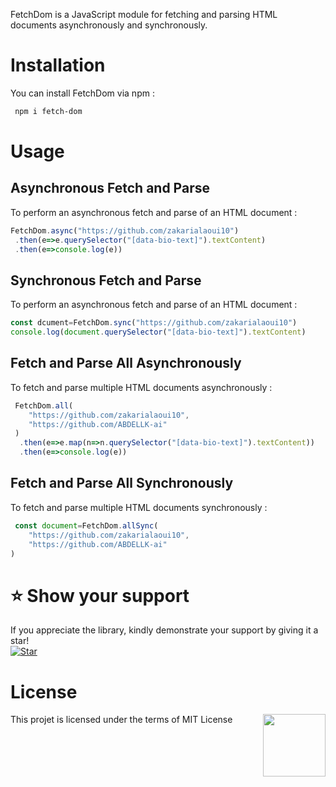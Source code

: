 FetchDom is a JavaScript module for fetching and parsing HTML documents asynchronously and synchronously.

# Installation
 You can install FetchDom via npm :
 ```bash
  npm i fetch-dom
 ```
# Usage 
## Asynchronous Fetch and Parse
To perform an asynchronous fetch and parse of an HTML document :
```js
FetchDom.async("https://github.com/zakarialaoui10")
 .then(e=>e.querySelector("[data-bio-text]").textContent)
 .then(e=>console.log(e))
``` 
## Synchronous Fetch and Parse
To perform an asynchronous fetch and parse of an HTML document :
```js
const dcument=FetchDom.sync("https://github.com/zakarialaoui10")
console.log(document.querySelector("[data-bio-text]").textContent)
``` 
## Fetch and Parse All Asynchronously
To fetch and parse multiple HTML documents asynchronously :
```js
 FetchDom.all(
    "https://github.com/zakarialaoui10",
    "https://github.com/ABDELLK-ai"
 )
  .then(e=>e.map(n=>n.querySelector("[data-bio-text]").textContent))
  .then(e=>console.log(e))
```
## Fetch and Parse All Synchronously
To fetch and parse multiple HTML documents synchronously :
```js
 const document=FetchDom.allSync(
    "https://github.com/zakarialaoui10",
    "https://github.com/ABDELLK-ai"
)
```

# ⭐️ Show your support <a name="support"></a>

If you appreciate the library, kindly demonstrate your support by giving it a star!<br>
[![Star](https://img.shields.io/github/stars/zakarialaoui10/fetch-dom?style=social)](https://github.com/zakarialaoui10/fetch-dom)

# License 
This projet is licensed under the terms of MIT License 
<img src="https://img.shields.io/github/license/zakarialaoui10/zikojs?color=rgb%2820%2C21%2C169%29" width="100" align="right">

 